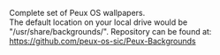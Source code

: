 Complete set of Peux OS wallpapers. <br /> The default location on your local drive would be "/usr/share/backgrounds/". Repository can be found at: https://github.com/peux-os-sic/Peux-Backgrounds
